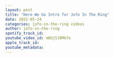 ```yaml
---
layout: post
title: "Here We Go Intro for Jofo In The Ring"
date: 2022-05-24
categories: jofo-in-the-ring videos
author: jofo-in-the-ring
spotify_track_id: 
youtube_video_id: mQUj5J0Mk7o
apple_track_id: 
youtube_metadata: 
---
```

